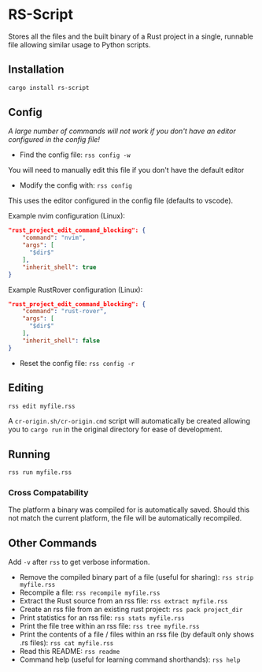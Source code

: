 # RS-Script

Stores all the files and the built binary of a Rust project in a single, runnable file allowing similar usage to Python scripts.

## Installation
```bash
cargo install rs-script
```

## Config
_A large number of commands will not work if you don't have an editor configured in the config file!_

- Find the config file: `rss config -w`

You will need to manually edit this file if you don't have the default editor

- Modify the config with: `rss config`

This uses the editor configured in the config file (defaults to vscode).

Example nvim configuration (Linux):
```json
"rust_project_edit_command_blocking": {
    "command": "nvim",
    "args": [
      "$dir$"
    ],
    "inherit_shell": true
}
```

Example RustRover configuration (Linux):
```json
"rust_project_edit_command_blocking": {
    "command": "rust-rover",
    "args": [
      "$dir$"
    ],
    "inherit_shell": false
}
```

- Reset the config file: `rss config -r`

## Editing
```bash
rss edit myfile.rss
```

A `cr-origin.sh/cr-origin.cmd` script will automatically be created allowing you to `cargo run` in the original directory for ease of development.

## Running
```bash
rss run myfile.rss
```

### Cross Compatability
The platform a binary was compiled for is automatically saved. Should this not match the current platform, the file will be automatically recompiled.

## Other Commands
Add `-v` after `rss` to get verbose information.
- Remove the compiled binary part of a file (useful for sharing): `rss strip myfile.rss`
- Recompile a file: `rss recompile myfile.rss`
- Extract the Rust source from an rss file: `rss extract myfile.rss`
- Create an rss file from an existing rust project: `rss pack project_dir`
- Print statistics for an rss file: `rss stats myfile.rss`
- Print the file tree within an rss file: `rss tree myfile.rss`
- Print the contents of a file / files within an rss file (by default only shows .rs files): `rss cat myfile.rss`
- Read this README: `rss readme`
- Command help (useful for learning command shorthands): `rss help`
